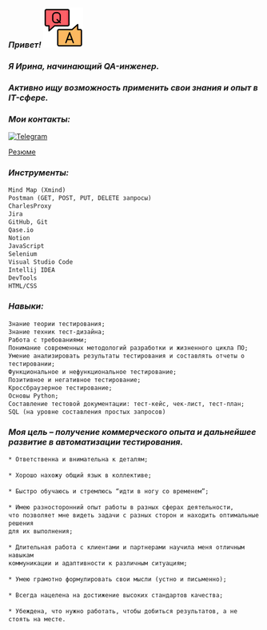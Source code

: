  ### ***Привет!*** ![img.png](img.png)

### ***Я Ирина, начинающий QA-инженер.***
### ***Активно ищу возможность применить свои знания и опыт в IT-сфере.***

### ***Мои контакты:***
[![Telegram](https://img.shields.io/badge/-Telegram-090909?style=for-the-badge&logo=telegram&logoColor=27A0D9)](https://t.me/Irina_Batychko)

[Резюме](https://drive.google.com/file/d/1RgUSorika-pzj0tdPBGnLaRo8EKcD88D/view?usp=sharing)

### ***Инструменты:***
    Mind Map (Xmind)
    Postman (GET, POST, PUT, DELETE запросы)
    CharlesProxy
    Jira
    GitHub, Git
    Qase.io
    Notion
    JavaScript
    Selenium
    Visual Studio Code
    Intellij IDEA
    DevTools
    HTML/CSS

### ***Навыки:***
    Знание теории тестирования;
    Знание техник тест-дизайна;
    Работа с требованиями;
    Понимание современных методологий разработки и жизненного цикла ПО;
    Умение анализировать результаты тестирования и составлять отчеты о тестировании;
    Функциональное и нефункциональное тестирование;
    Позитивное и негативное тестирование;
    Кроссбраузерное тестирование;
    Основы Python;
    Составление тестовой документации: тест-кейс, чек-лист, тест-план;
    SQL (на уровне составления простых запросов)

### ***Моя цель – получение коммерческого опыта и дальнейшее развитие в автоматизации тестирования.*** 
    * Ответственна и внимательна к деталям;

    * Хорошо нахожу общий язык в коллективе;

    * Быстро обучаюсь и стремлюсь “идти в ногу со временем”;

    * Имею разносторонний опыт работы в разных сферах деятельности,
    что позволяет мне видеть задачи с разных сторон и находить оптимальные решения
    для их выполнения;

    * Длительная работа с клиентами и партнерами научила меня отличным навыкам
    коммуникации и адаптивности к различным ситуациям;

    * Умею грамотно формулировать свои мысли (устно и письменно);

    * Всегда нацелена на достижение высоких стандартов качества;

    * Убеждена, что нужно работать, чтобы добиться результатов, а не стоять на месте.







